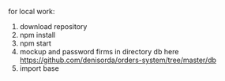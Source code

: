 for local work:
1. download repository
2. npm install
3. npm start
4. mockup and password firms in directory db here https://github.com/denisorda/orders-system/tree/master/db
5. import base
